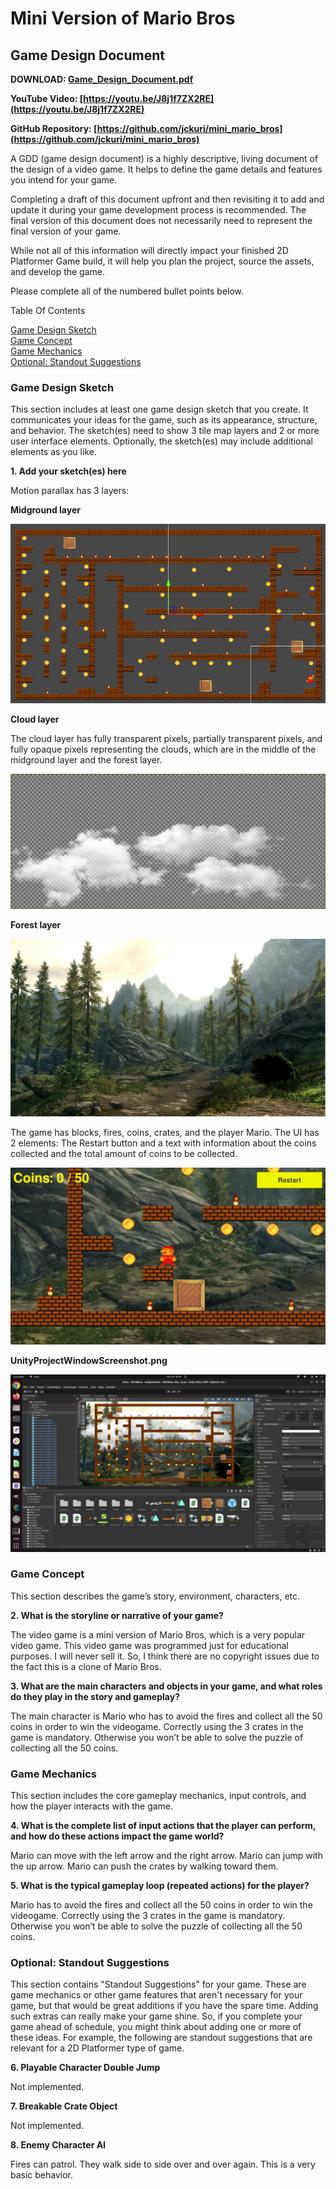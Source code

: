 # Mini Version of Mario Bros

## Game Design Document

**DOWNLOAD: [Game_Design_Document.pdf](Game_Design_Document.pdf)**

**YouTube Video: [https://youtu.be/J8j1f7ZX2RE](https://youtu.be/J8j1f7ZX2RE)**

**GitHub Repository: [https://github.com/jckuri/mini_mario_bros](https://github.com/jckuri/mini_mario_bros)**

A GDD (game design document) is a highly descriptive, living document of the design of a video game. It helps to define the game details and features you intend for your game.

Completing a draft of this document upfront and then revisiting it to add and update it during your game development process is recommended. The final version of this document does not necessarily need to represent the final version of your game.

While not all of this information will directly impact your finished 2D Platformer Game build, it will help you plan the project, source the assets, and develop the game.

Please complete all of the numbered bullet points below. 

Table Of Contents

[Game Design Sketch](#game-design-sketch)<br/>
[Game Concept](#game-concept)<br/>
[Game Mechanics](#game-mechanics)<br/>
[Optional: Standout Suggestions](#optional-standout-suggestions)<br/>

### Game Design Sketch

This section includes at least one game design sketch that you create. It communicates your ideas for the game, such as its appearance, structure, and behavior. The sketch(es) need to show 3 tile map layers and 2 or more user interface elements. Optionally, the sketch(es) may include additional elements as you like. 

**1. Add your sketch(es) here**

Motion parallax has 3 layers:

**Midground layer**

<img src="images/tilemap.png"/>

**Cloud layer**

The cloud layer has fully transparent pixels, partially transparent pixels, and fully opaque pixels representing the clouds, which are in the middle of the midground layer and the forest layer.

<img src="images/clouds.png"/>

**Forest layer**

<img src="images/woods.png"/>

The game has blocks, fires, coins, crates, and the player Mario. The UI has 2 elements: The Restart button and a text with information about the coins collected and the total amount of coins to be collected.

<img src="images/game.png"/>

**UnityProjectWindowScreenshot.png**

<img src="UnityProjectWindowScreenshot.png"/>



### Game Concept

This section describes the game’s story, environment, characters, etc.

**2. What is the storyline or narrative of your game?**

The video game is a mini version of Mario Bros, which is a very popular video game. This video game was programmed just for educational purposes. I will never sell it. So, I think there are no copyright issues due to the fact this is a clone of Mario Bros.


**3. What are the main characters and objects in your game, and what roles do they play in the story and gameplay?**

The main character is Mario who has to avoid the fires and collect all the 50 coins in order to win the videogame. Correctly using the 3 crates in the game is mandatory. Otherwise you won’t be able to solve the puzzle of collecting all the 50 coins.

### Game Mechanics

This section includes the core gameplay mechanics, input controls, and how the player interacts with the game.

**4. What is the complete list of input actions that the player can perform, and how do these actions impact the game world?**

Mario can move with the left arrow and the right arrow. Mario can jump with the up arrow. Mario can push the crates by walking toward them.


**5. What is the typical gameplay loop (repeated actions) for the player?**

Mario has to avoid the fires and collect all the 50 coins in order to win the videogame. Correctly using the 3 crates in the game is mandatory. Otherwise you won’t be able to solve the puzzle of collecting all the 50 coins.



### Optional: Standout Suggestions

This section contains "Standout Suggestions" for your game. These are game mechanics or other game features that aren't necessary for your game, but that would be great additions if you have the spare time. Adding such extras can really make your game shine. So, if you complete your game ahead of schedule, you might think about adding one or more of these ideas. For example, the following are standout suggestions that are relevant for a 2D Platformer type of game. 

**6. Playable Character Double Jump**

Not implemented.

**7. Breakable Crate Object**

Not implemented.

**8. Enemy Character AI**

Fires can patrol. They walk side to side over and over again. This is a very basic behavior.








